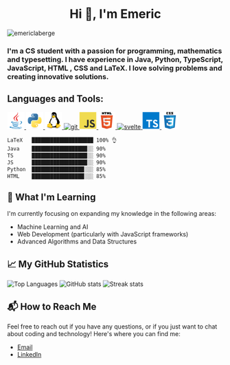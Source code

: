 <h1 align="center">Hi 👋, I'm Emeric</h1>
<p align="left"> <img src="https://komarev.com/ghpvc/?username=emericlaberge&label=Profile%20views&color=0e75b6&style=flat" alt="emericlaberge" /> </p>

### I'm a CS student with a passion for programming, mathematics and typesetting. I have experience in Java, Python, TypeScript, JavaScript, HTML , CSS and LaTeX. I love solving problems and creating innovative solutions.

<!-- <h2 align="left">Connect with me:</h3>
<p align="left">
</p> --->

<h2 align="left">Languages and Tools:</h3>
<p align="left">
<a href="https://www.java.com" target="_blank" rel="noreferrer"> <img src="https://raw.githubusercontent.com/devicons/devicon/master/icons/java/java-original.svg" alt="java" width="40" height="40"/> </a> 
<a href="https://www.python.org" target="_blank" rel="noreferrer"> <img src="https://raw.githubusercontent.com/devicons/devicon/master/icons/python/python-original.svg" alt="python" width="40" height="40"/> </a>
<a href="https://www.linux.org/" target="_blank" rel="noreferrer"> <img src="https://raw.githubusercontent.com/devicons/devicon/master/icons/linux/linux-original.svg" alt="linux" width="40" height="40"/> </a> 
<a href="https://git-scm.com/" target="_blank" rel="noreferrer"> <img src="https://www.vectorlogo.zone/logos/git-scm/git-scm-icon.svg" alt="git" width="40" height="40"/> </a> 
<a href="https://developer.mozilla.org/en-US/docs/Web/JavaScript" target="_blank" rel="noreferrer"> <img src="https://raw.githubusercontent.com/devicons/devicon/master/icons/javascript/javascript-original.svg" alt="javascript" width="40" height="40"/> </a> 
<a href="https://www.w3.org/html/" target="_blank" rel="noreferrer"> <img src="https://raw.githubusercontent.com/devicons/devicon/master/icons/html5/html5-original-wordmark.svg" alt="html5" width="40" height="40"/> </a> 
<a href="https://svelte.dev" target="_blank" rel="noreferrer"> <img src="https://upload.wikimedia.org/wikipedia/commons/1/1b/Svelte_Logo.svg" alt="svelte" width="40" height="40"/> </a> 
<a href="https://www.typescriptlang.org/" target="_blank" rel="noreferrer"> <img src="https://raw.githubusercontent.com/devicons/devicon/master/icons/typescript/typescript-original.svg" alt="typescript" width="40" height="40"/> </a>
<a href="https://www.w3schools.com/css/" target="_blank" rel="noreferrer"> <img src="https://raw.githubusercontent.com/devicons/devicon/master/icons/css3/css3-original-wordmark.svg" alt="css3" width="40" height="40"/> </a> </p>

```text
LaTeX   ████████████████████ 100% 👌
Java    ██████████████████░░ 90%
TS      ██████████████████░░ 90%
JS      ██████████████████░░ 90%
Python  █████████████████░░░ 85%
HTML    █████████████████░░░ 85%
```

## 🌱 What I'm Learning
I'm currently focusing on expanding my knowledge in the following areas:
- Machine Learning and AI
- Web Development (particularly with JavaScript frameworks)
- Advanced Algorithms and Data Structures

## 📈 My GitHub Statistics
![Top Languages](https://github-readme-stats.vercel.app/api/top-langs?username=EmericLaberge&show_icons=true&locale=en&layout=compact&theme=tokyonight)
![GitHub stats](https://github-readme-stats.vercel.app/api?username=EmericLaberge&show_icons=true&locale=en&theme=tokyonight)
![Streak stats](https://github-readme-streak-stats.herokuapp.com/?user=EmericLaberge&theme=tokyonight)

## 📬 How to Reach Me
Feel free to reach out if you have any questions, or if you just want to chat about coding and technology! Here's where you can find me:
- [Email](mailto:emericlaberge@gmail.com)
- [LinkedIn](https://www.linkedin.com/in/emeric-laberge-67bb2a193/)

